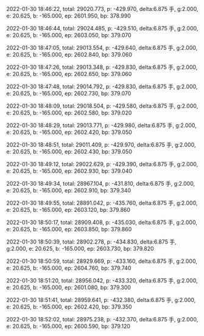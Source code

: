 2022-01-30 18:46:22, total: 29020.773, p: -429.970, delta:6.875 手, g:2.000, e: 20.625, b: -165.000, ep: 2601.950, bp: 378.990

2022-01-30 18:46:44, total: 29024.485, p: -429.510, delta:6.875 手, g:2.000, e: 20.625, b: -165.000, ep: 2603.050, bp: 379.070

2022-01-30 18:47:05, total: 29013.554, p: -429.640, delta:6.875 手, g:2.000, e: 20.625, b: -165.000, ep: 2602.840, bp: 379.060

2022-01-30 18:47:26, total: 29013.348, p: -429.830, delta:6.875 手, g:2.000, e: 20.625, b: -165.000, ep: 2602.650, bp: 379.060

2022-01-30 18:47:48, total: 29014.792, p: -429.830, delta:6.875 手, g:2.000, e: 20.625, b: -165.000, ep: 2602.730, bp: 379.070

2022-01-30 18:48:09, total: 29018.504, p: -429.580, delta:6.875 手, g:2.000, e: 20.625, b: -165.000, ep: 2602.580, bp: 379.020

2022-01-30 18:48:29, total: 29013.771, p: -429.980, delta:6.875 手, g:2.000, e: 20.625, b: -165.000, ep: 2602.420, bp: 379.050

2022-01-30 18:48:51, total: 29011.409, p: -429.970, delta:6.875 手, g:2.000, e: 20.625, b: -165.000, ep: 2602.430, bp: 379.050

2022-01-30 18:49:12, total: 29022.629, p: -429.390, delta:6.875 手, g:2.000, e: 20.625, b: -165.000, ep: 2602.930, bp: 379.040

2022-01-30 18:49:34, total: 28967.104, p: -431.810, delta:6.875 手, g:2.000, e: 20.625, b: -165.000, ep: 2602.910, bp: 379.340

2022-01-30 18:49:55, total: 28891.042, p: -435.760, delta:6.875 手, g:2.000, e: 20.625, b: -165.000, ep: 2603.120, bp: 379.860

2022-01-30 18:50:17, total: 28909.408, p: -435.030, delta:6.875 手, g:2.000, e: 20.625, b: -165.000, ep: 2603.850, bp: 379.860

2022-01-30 18:50:39, total: 28902.278, p: -434.830, delta:6.875 手, g:2.000, e: 20.625, b: -165.000, ep: 2603.730, bp: 379.820

2022-01-30 18:50:59, total: 28929.669, p: -433.160, delta:6.875 手, g:2.000, e: 20.625, b: -165.000, ep: 2604.760, bp: 379.740

2022-01-30 18:51:20, total: 28956.042, p: -433.320, delta:6.875 手, g:2.000, e: 20.625, b: -165.000, ep: 2601.080, bp: 379.300

2022-01-30 18:51:41, total: 28959.641, p: -432.380, delta:6.875 手, g:2.000, e: 20.625, b: -165.000, ep: 2602.420, bp: 379.350

2022-01-30 18:52:02, total: 28975.238, p: -432.370, delta:6.875 手, g:2.000, e: 20.625, b: -165.000, ep: 2600.590, bp: 379.120